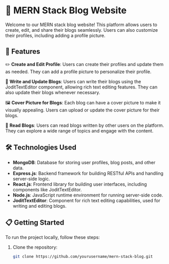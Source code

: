 # 📝 MERN Stack Blog Website

Welcome to our MERN stack blog website! This platform allows users to create, edit, and share their blogs seamlessly. Users can also customize their profiles, including adding a profile picture.

## 🚀 Features

✏️ **Create and Edit Profile**: Users can create their profiles and update them as needed. They can add a profile picture to personalize their profile.

📝 **Write and Update Blogs**: Users can write their blogs using the JoditTextEditor component, allowing rich text editing features. They can also update their blogs whenever necessary.

🖼️ **Cover Picture for Blogs**: Each blog can have a cover picture to make it visually appealing. Users can upload or update the cover picture for their blogs.

📖 **Read Blogs**: Users can read blogs written by other users on the platform. They can explore a wide range of topics and engage with the content.

## 🛠️ Technologies Used

- **MongoDB**: Database for storing user profiles, blog posts, and other data.
- **Express.js**: Backend framework for building RESTful APIs and handling server-side logic.
- **React.js**: Frontend library for building user interfaces, including components like JoditTextEditor.
- **Node.js**: JavaScript runtime environment for running server-side code.
- **JoditTextEditor**: Component for rich text editing capabilities, used for writing and editing blogs.

## 📋 Getting Started

To run the project locally, follow these steps:

1. Clone the repository:

   ```bash
   git clone https://github.com/yourusername/mern-stack-blog.git
